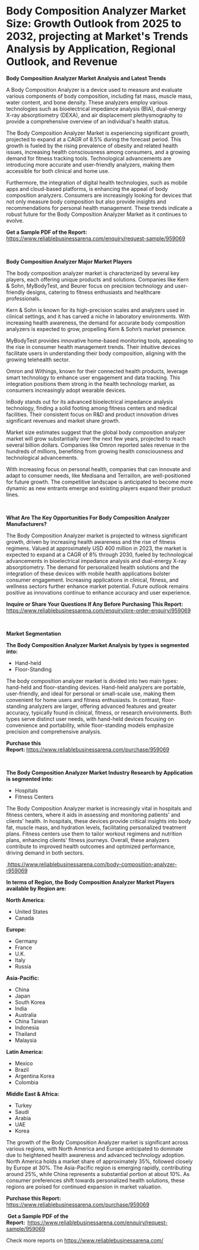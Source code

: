 <p><h1>Body Composition Analyzer Market Size: Growth Outlook from 2025 to 2032, projecting at Market's Trends Analysis by Application, Regional Outlook, and Revenue</h1></p><p><strong>Body Composition Analyzer Market Analysis and Latest Trends</strong></p>
<p><p>A Body Composition Analyzer is a device used to measure and evaluate various components of body composition, including fat mass, muscle mass, water content, and bone density. These analyzers employ various technologies such as bioelectrical impedance analysis (BIA), dual-energy X-ray absorptiometry (DEXA), and air displacement plethysmography to provide a comprehensive overview of an individual's health status.</p><p>The Body Composition Analyzer Market is experiencing significant growth, projected to expand at a CAGR of 8.5% during the forecast period. This growth is fueled by the rising prevalence of obesity and related health issues, increasing health consciousness among consumers, and a growing demand for fitness tracking tools. Technological advancements are introducing more accurate and user-friendly analyzers, making them accessible for both clinical and home use. </p><p>Furthermore, the integration of digital health technologies, such as mobile apps and cloud-based platforms, is enhancing the appeal of body composition analyzers. Consumers are increasingly looking for devices that not only measure body composition but also provide insights and recommendations for personal health management. These trends indicate a robust future for the Body Composition Analyzer Market as it continues to evolve.</p></p>
<p><strong>Get a Sample PDF of the Report:&nbsp;</strong> <a href="https://www.reliablebusinessarena.com/enquiry/request-sample/959069?utm_campaign=2488&utm_medium=2&utm_source=Github&utm_content=ia&utm_term=21032025&utm_id=body-composition-analyzer">https://www.reliablebusinessarena.com/enquiry/request-sample/959069</a></p>
<p>&nbsp;</p>
<p><strong>Body Composition Analyzer Major Market Players</strong></p>
<p><p>The body composition analyzer market is characterized by several key players, each offering unique products and solutions. Companies like Kern & Sohn, MyBodyTest, and Beurer focus on precision technology and user-friendly designs, catering to fitness enthusiasts and healthcare professionals. </p><p>Kern & Sohn is known for its high-precision scales and analyzers used in clinical settings, and it has carved a niche in laboratory environments. With increasing health awareness, the demand for accurate body composition analyzers is expected to grow, propelling Kern & Sohn’s market presence.</p><p>MyBodyTest provides innovative home-based monitoring tools, appealing to the rise in consumer health management trends. Their intuitive devices facilitate users in understanding their body composition, aligning with the growing telehealth sector.</p><p>Omron and Withings, known for their connected health products, leverage smart technology to enhance user engagement and data tracking. This integration positions them strong in the health technology market, as consumers increasingly adopt wearable devices.</p><p>InBody stands out for its advanced bioelectrical impedance analysis technology, finding a solid footing among fitness centers and medical facilities. Their consistent focus on R&D and product innovation drives significant revenues and market share growth.</p><p>Market size estimates suggest that the global body composition analyzer market will grow substantially over the next few years, projected to reach several billion dollars. Companies like Omron reported sales revenue in the hundreds of millions, benefiting from growing health consciousness and technological advancements.</p><p>With increasing focus on personal health, companies that can innovate and adapt to consumer needs, like Medisana and Terraillon, are well-positioned for future growth. The competitive landscape is anticipated to become more dynamic as new entrants emerge and existing players expand their product lines.</p></p>
<p>&nbsp;</p>
<p><strong>What Are The Key Opportunities For Body Composition Analyzer Manufacturers?</strong></p>
<p><p>The Body Composition Analyzer market is projected to witness significant growth, driven by increasing health awareness and the rise of fitness regimens. Valued at approximately USD 400 million in 2023, the market is expected to expand at a CAGR of 8% through 2030, fueled by technological advancements in bioelectrical impedance analysis and dual-energy X-ray absorptiometry. The demand for personalized health solutions and the integration of these devices with mobile health applications bolster consumer engagement. Increasing applications in clinical, fitness, and wellness sectors further enhance market potential. Future outlook remains positive as innovations continue to enhance accuracy and user experience.</p></p>
<p><strong>Inquire or Share Your Questions If Any Before Purchasing This Report:</strong> <a href="https://www.reliablebusinessarena.com/enquiry/pre-order-enquiry/959069?utm_campaign=2488&utm_medium=2&utm_source=Github&utm_content=ia&utm_term=21032025&utm_id=body-composition-analyzer">https://www.reliablebusinessarena.com/enquiry/pre-order-enquiry/959069</a></p>
<p>&nbsp;</p>
<p><strong>Market Segmentation</strong></p>
<p><strong>The Body Composition Analyzer Market Analysis by types is segmented into:</strong></p>
<p><ul><li>Hand-held</li><li>Floor-Standing</li></ul></p>
<p><p>The body composition analyzer market is divided into two main types: hand-held and floor-standing devices. Hand-held analyzers are portable, user-friendly, and ideal for personal or small-scale use, making them convenient for home users and fitness enthusiasts. In contrast, floor-standing analyzers are larger, offering advanced features and greater accuracy, typically found in clinical, fitness, or research environments. Both types serve distinct user needs, with hand-held devices focusing on convenience and portability, while floor-standing models emphasize precision and comprehensive analysis.</p></p>
<p><strong>Purchase this Report:&nbsp;</strong><a href="https://www.reliablebusinessarena.com/purchase/959069?utm_campaign=2488&utm_medium=2&utm_source=Github&utm_content=ia&utm_term=21032025&utm_id=body-composition-analyzer">https://www.reliablebusinessarena.com/purchase/959069</a></p>
<p>&nbsp;</p>
<p><strong>The Body Composition Analyzer Market Industry Research by Application is segmented into:</strong></p>
<p><ul><li>Hospitals</li><li>Fitness Centers</li></ul></p>
<p><p>The Body Composition Analyzer market is increasingly vital in hospitals and fitness centers, where it aids in assessing and monitoring patients' and clients' health. In hospitals, these devices provide critical insights into body fat, muscle mass, and hydration levels, facilitating personalized treatment plans. Fitness centers use them to tailor workout regimens and nutrition plans, enhancing clients' fitness journeys. Overall, these analyzers contribute to improved health outcomes and optimized performance, driving demand in both sectors.</p></p>
<p><a href="https://www.reliablebusinessarena.com/body-composition-analyzer-r959069?utm_campaign=2488&utm_medium=2&utm_source=Github&utm_content=ia&utm_term=21032025&utm_id=body-composition-analyzer">&nbsp;https://www.reliablebusinessarena.com/body-composition-analyzer-r959069</a></p>
<p><strong>In terms of Region, the Body Composition Analyzer Market Players available by Region are:</strong></p>
<p>
    <p> <strong> North America: </strong>
        <ul>
            <li>United States</li>
            <li>Canada</li>
        </ul>
        </p> 
    <p> <strong> Europe: </strong>
        <ul>
            <li>Germany</li>
            <li>France</li>
            <li>U.K.</li>
            <li>Italy</li>
            <li>Russia</li>
        </ul>
        </p> 
    <p> <strong> Asia-Pacific: </strong>
        <ul>
            <li>China</li>
            <li>Japan</li>
            <li>South Korea</li>
            <li>India</li>
            <li>Australia</li>
            <li>China Taiwan</li>
            <li>Indonesia</li>
            <li>Thailand</li>
            <li>Malaysia</li>
        </ul>
        </p> 
    <p> <strong> Latin America: </strong>
        <ul>
            <li>Mexico</li>
            <li>Brazil</li>
            <li>Argentina Korea</li>
            <li>Colombia</li>
        </ul>
        </p> 
    <p> <strong> Middle East & Africa: </strong>
        <ul>
            <li>Turkey</li>
            <li>Saudi</li>
            <li>Arabia</li>
            <li>UAE</li>
            <li>Korea</li>
        </ul>
    </p>
    </p>
<p><p>The growth of the Body Composition Analyzer market is significant across various regions, with North America and Europe anticipated to dominate due to heightened health awareness and advanced technology adoption. North America holds a market share of approximately 35%, followed closely by Europe at 30%. The Asia-Pacific region is emerging rapidly, contributing around 25%, while China represents a substantial portion at about 10%. As consumer preferences shift towards personalized health solutions, these regions are poised for continued expansion in market valuation.</p></p>
<p><strong>Purchase this Report: </strong><a href="https://www.reliablebusinessarena.com/purchase/959069?utm_campaign=2488&utm_medium=2&utm_source=Github&utm_content=ia&utm_term=21032025&utm_id=body-composition-analyzer">https://www.reliablebusinessarena.com/purchase/959069</a></p>
<p>&nbsp;<strong>Get a Sample PDF of the Report:&nbsp;&nbsp;</strong><a href="https://www.reliablebusinessarena.com/enquiry/request-sample/959069?utm_campaign=2488&utm_medium=2&utm_source=Github&utm_content=ia&utm_term=21032025&utm_id=body-composition-analyzer">https://www.reliablebusinessarena.com/enquiry/request-sample/959069</a></p>
<p><strong></strong></p>
<p>Check more reports on <a href="https://www.reliablebusinessarena.com/?utm_campaign=2488&utm_medium=2&utm_source=Github&utm_content=ia&utm_term=21032025&utm_id=body-composition-analyzer">https://www.reliablebusinessarena.com/</a></p>